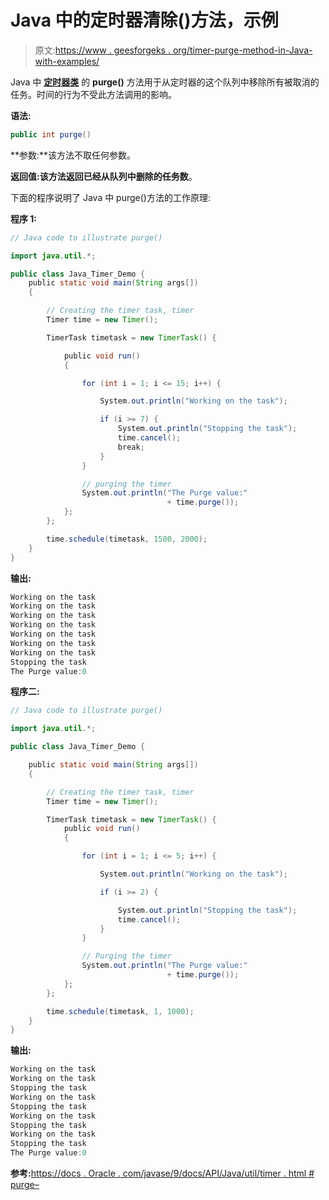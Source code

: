 # Java 中的定时器清除()方法，示例

> 原文:[https://www . geesforgeks . org/timer-purge-method-in-Java-with-examples/](https://www.geeksforgeeks.org/timer-purge-method-in-java-with-examples/)

Java 中 **[定时器类](https://www.geeksforgeeks.org/java-util-timer-class-java/)** 的 **purge()** 方法用于从定时器的这个队列中移除所有被取消的任务。时间的行为不受此方法调用的影响。

**语法:**

```java
public int purge()
```

**参数:**该方法不取任何参数。

**返回值:**该方法返回已经从队列中删除的**任务数**。

下面的程序说明了 Java 中 purge()方法的工作原理:

**程序 1:**

```java
// Java code to illustrate purge()

import java.util.*;

public class Java_Timer_Demo {
    public static void main(String args[])
    {

        // Creating the timer task, timer
        Timer time = new Timer();

        TimerTask timetask = new TimerTask() {

            public void run()
            {

                for (int i = 1; i <= 15; i++) {

                    System.out.println("Working on the task");

                    if (i >= 7) {
                        System.out.println("Stopping the task");
                        time.cancel();
                        break;
                    }
                }

                // purging the timer
                System.out.println("The Purge value:"
                                   + time.purge());
            };
        };

        time.schedule(timetask, 1500, 2000);
    }
}
```

**输出:**

```java
Working on the task
Working on the task
Working on the task
Working on the task
Working on the task
Working on the task
Working on the task
Stopping the task
The Purge value:0

```

**程序二:**

```java
// Java code to illustrate purge()

import java.util.*;

public class Java_Timer_Demo {

    public static void main(String args[])
    {

        // Creating the timer task, timer
        Timer time = new Timer();

        TimerTask timetask = new TimerTask() {
            public void run()
            {

                for (int i = 1; i <= 5; i++) {

                    System.out.println("Working on the task");

                    if (i >= 2) {

                        System.out.println("Stopping the task");
                        time.cancel();
                    }
                }

                // Purging the timer
                System.out.println("The Purge value:"
                                   + time.purge());
            };
        };

        time.schedule(timetask, 1, 1000);
    }
}
```

**输出:**

```java
Working on the task
Working on the task
Stopping the task
Working on the task
Stopping the task
Working on the task
Stopping the task
Working on the task
Stopping the task
The Purge value:0

```

**参考:**[https://docs . Oracle . com/javase/9/docs/API/Java/util/timer . html # purge–](https://docs.oracle.com/javase/9/docs/api/java/util/Timer.html#purge--)